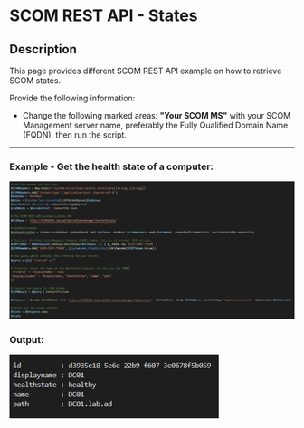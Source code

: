 # SCOM REST API - States


## Description
This page provides different SCOM REST API example on how to retrieve SCOM states.

Provide the following information:

- Change the following marked areas: **"Your SCOM MS"** with your SCOM Management server name, preferably the Fully Qualified Domain Name (FQDN), then run the script.

-----------------------------------------------------------------------------------------------------------------------------------------------------------------------------------

### Example - Get the health state of a computer:
![alt text](https://github.com/LeonLaude/SCOM/blob/master/REST%20API/States/Images/SCOM-States.png)

### Output:
![alt text](https://github.com/LeonLaude/SCOM/blob/master/REST%20API/States/Images/SCOM-States-result.png)
